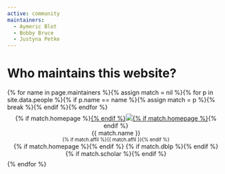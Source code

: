 ```yaml
---
active: community
maintainers:
  - Aymeric Blot
  - Bobby Bruce
  - Justyna Petke
---
```


# Who maintains this website?

<div class="row justify-content-around">
{% for name in page.maintainers %}{% assign match = nil %}{% for p in site.data.people %}{% if p.name == name %}{% assign match = p %}{% break %}{% endif %}{% endfor %}
<figure style="text-align: center; margin: 0.5em 0.25em;">
<picture style="max-width: 140px; max-height: 140px;">
  {% if match.homepage %}<a href="{{ match.homepage }}" style="max-width: 100%; max-height: inherit;">{% endif %}<img class="rounded img-thumbnail" style="max-width: 100%; max-height: inherit;" src="{{ match.img | relative_url }}" onerror="this.onerror=null; this.src='{{ "/profile_images/empty.jpg" | relative_url }}'" />{% if match.homepage %}</a>{% endif %}
</picture>
<figcaption>{{ match.name }}</figcaption>
<figcaption style="font-size: 80%;">{% if match.affil %}{{ match.affil }}{% endif %}</figcaption>
<figcaption>{% if match.homepage %}<a href="{{ match.homepage }}"><i class="fas fa-home"></i></a>{% endif %} {% if match.dblp %}<a href="{{ match.dblp }}"><i class="ai ai-dblp"></i></a>{% endif %} {% if match.scholar %}<a href="{{ match.scholar }}"><i class="ai ai-google-scholar"></i></a>{% endif %}</figcaption>
</figure>{% endfor %}
</div>

